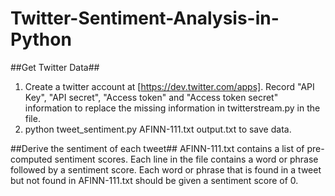 # Twitter-Sentiment-Analysis-in-Python
##Get Twitter Data##
1. Create a twitter account at [https://dev.twitter.com/apps]. Record "API Key", "API secret", "Access token" and "Access token secret" information to replace the missing information in twitterstream.py in the file.
2. python tweet_sentiment.py AFINN-111.txt output.txt to save data.

##Derive the sentiment of each tweet##
AFINN-111.txt contains a list of pre-computed sentiment scores. Each line in the file contains a word or phrase followed by a sentiment score. Each word or phrase that is found in a tweet but not found in AFINN-111.txt should be given a sentiment score of 0.
